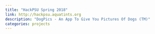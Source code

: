 ```yaml
---
title: "HackPSU Spring 2018"
link: http://hackpsu.aquatints.org
description: "DogPics - An App To Give You Pictures Of Dogs (TM)"
categories: projects
---
```

